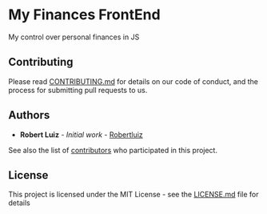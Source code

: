 # My Finances FrontEnd

My control over personal finances in JS

## Contributing

Please read [CONTRIBUTING.md](CONTRIBUTING.md) for details on our code of conduct, and the process for submitting pull requests to us.

## Authors

* **Robert Luiz** - *Initial work* - [Robertluiz](https://github.com/robertluiz)

See also the list of [contributors](https://github.com/robertluiz/my-financesjs-frontend/graphs/contributors) who participated in this project.

## License

This project is licensed under the MIT License - see the [LICENSE.md](LICENSE.md) file for details


